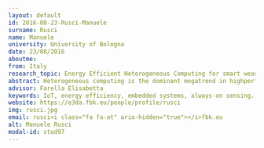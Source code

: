 ```yaml
---
layout: default 
id: 2016-08-23-Rusci-Manuele
surname: Rusci
name: Manuele
university: University of Bologna
date: 23/08/2016
aboutme: 
from: Italy
research_topic: Energy Efficient Heterogeneous Computing for smart wearable
abstract: Heterogeneous computing is the dominant megatrend in highperformance and mobile computing architecture. It is the second revolution, after the transition from single to multi-core, caused by the requirement for exponentially increasing energy efficiency, which cannot be met simply by technology scaling. The doctoral project will look into heterogeneous computing opportunities for ultra-low power platforms, such as those used for Internet of Things (IoT) applications. The defining characteristic of these applications is that they must fit in a power envelope of a few tens of mW, which at least one order of magnitude lower than the target of current heterogeneous computing solutions.
advisor: Farella Elisabetta
keywords: IoT, energy efficiency, embedded systems, always-on sensing. Heterogenous architectures
website: https://e3da.fbk.eu/people/profile/rusci
img: rusci.jpg
email: rusci<i class="fa fa-at" aria-hidden="true"></i>fbk.eu
alt: Manuele Rusci
modal-id: stud97
---
```

